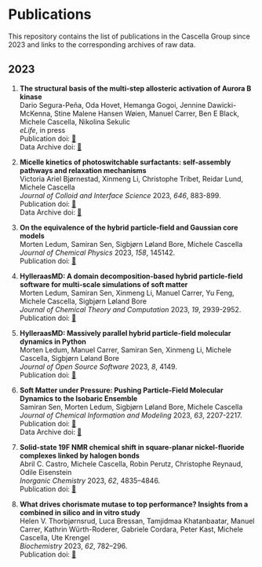 
# Publications

This repository contains the list of publications in the Cascella Group since 2023 and links to the corresponding archives of raw data.  

## 2023 

1.  **The structural basis of the multi-step allosteric activation of Aurora B kinase**   
    Dario Segura-Peña, Oda Hovet, Hemanga Gogoi, Jennine Dawicki-McKenna, Stine Malene Hansen Wøien, Manuel Carrer, Ben E Black, Michele  Cascella, Nikolina Sekulic   
    *eLife*, in press    
    Publication doi: [🔗](https://doi.org/10.7554/eLife.85328)     
    Data Archive doi: [🔗]() 
   
1.  **Micelle kinetics of photoswitchable surfactants: self-assembly pathways and relaxation mechanisms**      
    Victoria Ariel Bjørnestad, Xinmeng Li, Christophe Tribet, Reidar Lund, Michele Cascella   
    *Journal of Colloid and Interface Science* 2023, *646*, 883-899.    
    Publication doi: [🔗](https://doi.org/10.1016/j.jcis.2023.05.057)    
    Data Archive doi: [🔗](https://doi.org/10.11582/2023.00026)  
   
1.  **On the equivalence of the hybrid particle-field and Gaussian core models**     
    Morten Ledum, Samiran Sen, Sigbjørn Løland Bore, Michele Cascella  
    *Journal of Chemical Physics* 2023, *158*, 145142.  
    Publication doi: [🔗](https://doi.org/10.1063/5.0145142)

1.  **HylleraasMD: A domain decomposition-based hybrid particle-field software for multi-scale simulations of soft matter**  
    Morten Ledum, Samiran Sen, Xinmeng Li, Manuel Carrer, Yu Feng, Michele Cascella, Sigbjørn Løland Bore  
    *Journal of Chemical Theory and Computation* 2023, *19*, 2939-2952.   
    Publication doi: [🔗](https://doi.org/10.1021/acs.jctc.3c00134)
     
1.  **HylleraasMD: Massively parallel hybrid particle-field molecular dynamics in Python**  
    Morten Ledum, Manuel Carrer, Samiran Sen, Xinmeng Li, Michele Cascella, Sigbjørn Løland Bore  
    *Journal of Open Source Software* 2023, *8*, 4149.   
    Publication doi: [🔗](https://doi.org/10.21105/joss.04149)  
  
1.  **Soft Matter under Pressure: Pushing Particle-Field Molecular Dynamics to the Isobaric Ensemble**      
    Samiran Sen, Morten Ledum, Sigbjørn Løland Bore, Michele Cascella  
    *Journal of Chemical Information and Modeling* 2023, *63*, 2207-2217.      
    Publication doi: [🔗](https://doi.org/10.1021/acs.jcim.3c00186)  
    Data Archive doi: [🔗](https://doi.org/10.11582/2023.00019)
   
1.  **Solid-state 19F NMR chemical shift in square-planar nickel-fluoride complexes linked by halogen bonds**    
    Abril C. Castro, Michele Cascella, Robin Perutz, Christophe Reynaud, Odile Eisenstein  
    *Inorganic Chemistry* 2023, *62*, 4835–4846.   
    Publication doi: [🔗](https://doi.org/10.1021/acs.inorgchem.2c04063)
   
1.  **What drives chorismate mutase to top performance? Insights from a combined in silico and in vitro study**  
    Helen V. Thorbjørnsrud, Luca Bressan, Tamjidmaa Khatanbaatar, Manuel Carrer, Kathrin Würth-Roderer, Gabriele Cordara, Peter Kast, Michele Cascella, Ute Krengel  
    *Biochemistry* 2023, *62*, 782–296.   
    Publication doi: [🔗](https://doi.org/10.1021/acs.biochem.2c00635)
  
   
   
